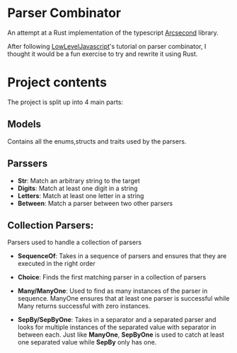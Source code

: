 # Parser Combinator

An attempt at a Rust implementation of the typescript [Arcsecond](https://github.com/francisrstokes/arcsecond#readme) library.

After following [LowLevelJavascript](https://www.youtube.com/c/LowLevelJavaScript/featured)'s tutorial on parser combinator, I thought it would be a fun exercise to try and rewrite it using Rust.

# Project contents

The project is split up into 4 main parts:

## Models

Contains all the enums,structs and traits used by the parsers.

## Parssers

* **Str**: Match an arbitrary string to the target
* **Digits**: Match at least one digit in a string
* **Letters**: Match at least one letter in a string
* **Between**: Match a parser between two other parsers

## Collection Parsers:

Parsers used to handle a collection of parsers
* **SequenceOf**: Takes in a sequence of parsers and ensures that they are executed in the right order

* **Choice**: Finds the first matching parser in a collection of parsers

* **Many/ManyOne**: Used to find as many instances of the parser in sequence. ManyOne ensures that at least one parser is successful while Many returns successful with zero instances.

* **SepBy/SepByOne**: Takes in a separator and a separated parser and looks for multiple instances of the separated value with separator in between each. Just like **ManyOne**, **SepByOne** is used to catch at least one separated value while **SepBy** only has one.